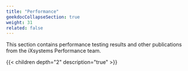 ```yaml
---
title: "Performance"
geekdocCollapseSection: true
weight: 31
related: false
---
```


This section contains performance testing results and other publications from the iXsystems Performance team.

{{< children depth="2" description="true" >}}
